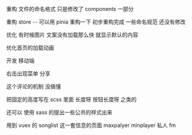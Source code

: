 重构 文件的命名格式 只是修改了 components 一部分

重构 store -- 可以用 pinia 重构一下 初步重构完成 一些命名规范 还没有修改

优化 有时候图片 文案没有加载那么快 就显示默认的内容

优化首页的加载动画

开发 移动端

右击出现菜单 分享

这个评论的机制 没搞懂

把固定的高度写在 scss 里面 长度呀 按钮长度呀 之类的

还可以 使用 sass 的提出一些公共的样式出来

用到 vuex 的 songlist 这一套信息的页面
maxpalyer
minplayer
私人 fm
